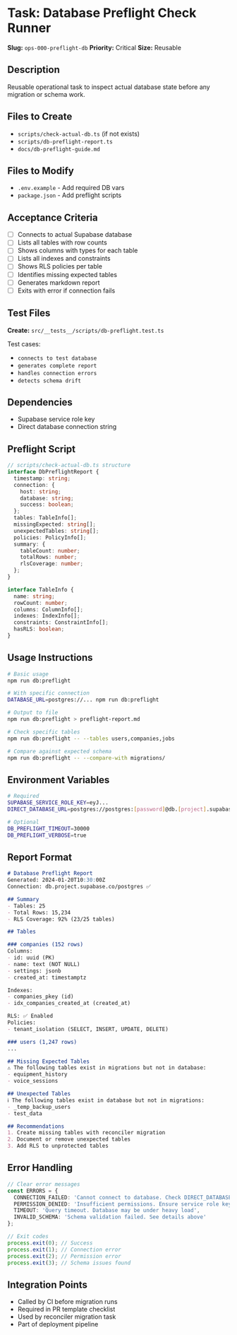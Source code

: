 # Task: Database Preflight Check Runner

**Slug:** `ops-000-preflight-db`
**Priority:** Critical
**Size:** Reusable

## Description
Reusable operational task to inspect actual database state before any migration or schema work.

## Files to Create
- `scripts/check-actual-db.ts` (if not exists)
- `scripts/db-preflight-report.ts`
- `docs/db-preflight-guide.md`

## Files to Modify
- `.env.example` - Add required DB vars
- `package.json` - Add preflight scripts

## Acceptance Criteria
- [ ] Connects to actual Supabase database
- [ ] Lists all tables with row counts
- [ ] Shows columns with types for each table
- [ ] Lists all indexes and constraints
- [ ] Shows RLS policies per table
- [ ] Identifies missing expected tables
- [ ] Generates markdown report
- [ ] Exits with error if connection fails

## Test Files
**Create:** `src/__tests__/scripts/db-preflight.test.ts`

Test cases:
- `connects to test database`
- `generates complete report`
- `handles connection errors`
- `detects schema drift`

## Dependencies
- Supabase service role key
- Direct database connection string

## Preflight Script
```typescript
// scripts/check-actual-db.ts structure
interface DbPreflightReport {
  timestamp: string;
  connection: {
    host: string;
    database: string;
    success: boolean;
  };
  tables: TableInfo[];
  missingExpected: string[];
  unexpectedTables: string[];
  policies: PolicyInfo[];
  summary: {
    tableCount: number;
    totalRows: number;
    rlsCoverage: number;
  };
}

interface TableInfo {
  name: string;
  rowCount: number;
  columns: ColumnInfo[];
  indexes: IndexInfo[];
  constraints: ConstraintInfo[];
  hasRLS: boolean;
}
```

## Usage Instructions
```bash
# Basic usage
npm run db:preflight

# With specific connection
DATABASE_URL=postgres://... npm run db:preflight

# Output to file
npm run db:preflight > preflight-report.md

# Check specific tables
npm run db:preflight -- --tables users,companies,jobs

# Compare against expected schema
npm run db:preflight -- --compare-with migrations/
```

## Environment Variables
```bash
# Required
SUPABASE_SERVICE_ROLE_KEY=eyJ...
DIRECT_DATABASE_URL=postgres://postgres:[password]@db.[project].supabase.co:5432/postgres

# Optional
DB_PREFLIGHT_TIMEOUT=30000
DB_PREFLIGHT_VERBOSE=true
```

## Report Format
```markdown
# Database Preflight Report
Generated: 2024-01-20T10:30:00Z
Connection: db.project.supabase.co/postgres ✅

## Summary
- Tables: 25
- Total Rows: 15,234
- RLS Coverage: 92% (23/25 tables)

## Tables

### companies (152 rows)
Columns:
- id: uuid (PK)
- name: text (NOT NULL)
- settings: jsonb
- created_at: timestamptz

Indexes:
- companies_pkey (id)
- idx_companies_created_at (created_at)

RLS: ✅ Enabled
Policies:
- tenant_isolation (SELECT, INSERT, UPDATE, DELETE)

### users (1,247 rows)
...

## Missing Expected Tables
⚠️ The following tables exist in migrations but not in database:
- equipment_history
- voice_sessions

## Unexpected Tables
ℹ️ The following tables exist in database but not in migrations:
- _temp_backup_users
- test_data

## Recommendations
1. Create missing tables with reconciler migration
2. Document or remove unexpected tables
3. Add RLS to unprotected tables
```

## Error Handling
```typescript
// Clear error messages
const ERRORS = {
  CONNECTION_FAILED: 'Cannot connect to database. Check DIRECT_DATABASE_URL',
  PERMISSION_DENIED: 'Insufficient permissions. Ensure service role key is used',
  TIMEOUT: 'Query timeout. Database may be under heavy load',
  INVALID_SCHEMA: 'Schema validation failed. See details above'
};

// Exit codes
process.exit(0); // Success
process.exit(1); // Connection error
process.exit(2); // Permission error
process.exit(3); // Schema issues found
```

## Integration Points
- Called by CI before migration runs
- Required in PR template checklist
- Used by reconciler migration task
- Part of deployment pipeline